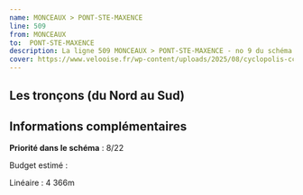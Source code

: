 ```yaml
---
name: MONCEAUX > PONT-STE-MAXENCE
line: 509
from: MONCEAUX 
to:  PONT-STE-MAXENCE 
description: La ligne 509 MONCEAUX > PONT-STE-MAXENCE - no 9 du schéma cyclable de la CCPOH  relie MONCEAUX  à PONT-STE-MAXENCE 
cover: https://www.velooise.fr/wp-content/uploads/2025/08/cyclopolis-ccpoh-9.jpg
---
```

## Les tronçons (du Nord au Sud)

## Informations complémentaires

**Priorité dans le schéma** : 8/22 

Budget estimé : 

Linéaire : 4 366m

